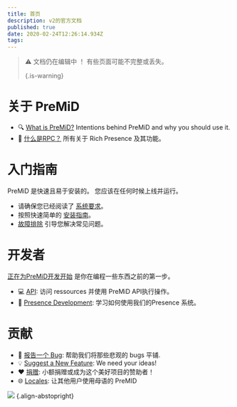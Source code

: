 ```yaml
---
title: 首页
description: v2的官方文档
published: true
date: 2020-02-24T12:26:14.934Z
tags:
---
```


> :warning: 文档仍在编辑中 ！ 有些页面可能不完整或丢失。 
> 
> {.is-warning}

# 关于 PreMiD
- :mag: [What is PreMiD?](/about) Intentions behind PreMiD and why you should use it.
- :link: [什么是RPC？](https://discordapp.com/rich-presence) 所有关于 Rich Presence 及其功能。

# 入门指南

PreMiD 是快速且易于安装的。 您应该在任何时候上线并运行。

- 请确保您已经阅读了 [系统要求](/install/requirements)。
- 按照快速简单的 [安装指南](/install)。
- [故障排除](/troubleshooting) 引导您解决常见问题。

# 开发者

[正在为PreMiD开发开始](/dev) 是你在编程一些东西之前的第一步。

- :computer: [API](/dev/api): 访问 ressources 并使用 PreMiD API执行操作。
- :wrench: [Presence Development](/dev/presence): 学习如何使用我们的Presence 系统。

# 贡献
- :bug: [报告一个 Bug](https://github.com/PreMiD): 帮助我们将那些悲观的 bugs 平铺.
- :bulb: [Suggest a New Feature](https://discord.gg/WvfVZ8T): We need your ideas!
- :heart: [捐赠](https://www.patreon.com/Timeraa): 小额捐赠或成为这个美好项目的赞助者！
- :globe_with_meridians: [Locales](https://translate.premid.app): 让其他用户使用母语的 PreMID

![](https://beta.premid.app/img/logo.2b414dc2.gif) {.align-abstopright}